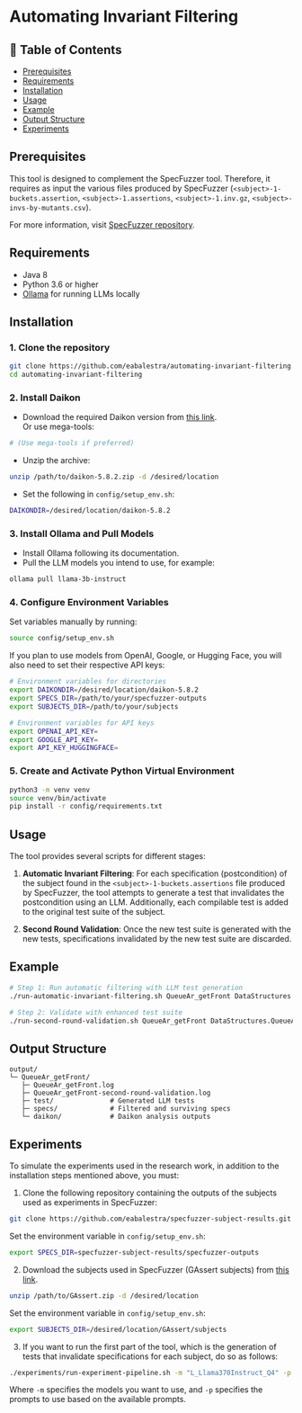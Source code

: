 # Automating Invariant Filtering

## 📑 Table of Contents

- [Prerequisites](#prerequisites)
- [Requirements](#requirements)
- [Installation](#installation)
- [Usage](#usage)
- [Example](#example)
- [Output Structure](#output-structure)
- [Experiments](#experiments)

## Prerequisites

This tool is designed to complement the SpecFuzzer tool. Therefore, it requires as input the various files produced by SpecFuzzer (`<subject>-1-buckets.assertion`, `<subject>-1.assertions`, `<subject>-1.inv.gz`, `<subject>-invs-by-mutants.csv`).

For more information, visit [SpecFuzzer repository](https://github.com/facumolina/specfuzzer).

## Requirements

- Java 8
- Python 3.6 or higher
- [Ollama](https://ollama.com/) for running LLMs locally

## Installation

### 1. Clone the repository

```bash
git clone https://github.com/eabalestra/automating-invariant-filtering.git
cd automating-invariant-filtering
```

### 2. Install Daikon

- Download the required Daikon version from [this link](https://mega.nz/file/pPgmnCST#dObECd8W5VeIDz5xzSgeQnhmH_-BRnOzt1VKaGn7Ihg).  
  Or use mega-tools:

```bash
# (Use mega-tools if preferred)
```

- Unzip the archive:

```bash
unzip /path/to/daikon-5.8.2.zip -d /desired/location
```

- Set the following in `config/setup_env.sh`:

```bash
DAIKONDIR=/desired/location/daikon-5.8.2
```

### 3. Install Ollama and Pull Models

- Install Ollama following its documentation.
- Pull the LLM models you intend to use, for example:

```bash
ollama pull llama-3b-instruct
```

### 4. Configure Environment Variables

Set variables manually by running:

```bash
source config/setup_env.sh
```

If you plan to use models from OpenAI, Google, or Hugging Face, you will also need to set their respective API keys:

```bash
# Environment variables for directories
export DAIKONDIR=/desired/location/daikon-5.8.2
export SPECS_DIR=/path/to/your/specfuzzer-outputs
export SUBJECTS_DIR=/path/to/your/subjects

# Environment variables for API keys
export OPENAI_API_KEY=
export GOOGLE_API_KEY=
export API_KEY_HUGGINGFACE=
```

### 5. Create and Activate Python Virtual Environment

```bash
python3 -m venv venv
source venv/bin/activate
pip install -r config/requirements.txt
```

## Usage

The tool provides several scripts for different stages:

1. **Automatic Invariant Filtering**: For each specification (postcondition) of the subject found in the `<subject>-1-buckets.assertions` file produced by SpecFuzzer, the tool attempts to generate a test that invalidates the postcondition using an LLM. Additionally, each compilable test is added to the original test suite of the subject.

2. **Second Round Validation**: Once the new test suite is generated with the new tests, specifications invalidated by the new test suite are discarded.

## Example

```bash
# Step 1: Run automatic filtering with LLM test generation
./run-automatic-invariant-filtering.sh QueueAr_getFront DataStructures.QueueAr getFront -models "llama-3b-instruct" -p "General_V1"

# Step 2: Validate with enhanced test suite
./run-second-round-validation.sh QueueAr_getFront DataStructures.QueueAr getFront
```

## Output Structure

```
output/
└─ QueueAr_getFront/
   ├─ QueueAr_getFront.log
   ├─ QueueAr_getFront-second-round-validation.log
   ├─ test/              # Generated LLM tests
   ├─ specs/             # Filtered and surviving specs
   └─ daikon/            # Daikon analysis outputs
```

## Experiments

To simulate the experiments used in the research work, in addition to the installation steps mentioned above, you must:

1. Clone the following repository containing the outputs of the subjects used as experiments in SpecFuzzer:

```bash
git clone https://github.com/eabalestra/specfuzzer-subject-results.git
```

Set the environment variable in `config/setup_env.sh`:

```bash
export SPECS_DIR=specfuzzer-subject-results/specfuzzer-outputs
```

2. Download the subjects used in SpecFuzzer (GAssert subjects) from [this link](https://drive.google.com/file/d/1wMb6KE0rN3r83RC-NsP3xG6zwYduw57i/view?usp=sharing).

```bash
unzip /path/to/GAssert.zip -d /desired/location
```

Set the environment variable in `config/setup_env.sh`:

```bash
export SUBJECTS_DIR=/desired/location/GAssert/subjects
```

3. If you want to run the first part of the tool, which is the generation of tests that invalidate specifications for each subject, do so as follows:

```bash
./experiments/run-experiment-pipeline.sh -m "L_Llama370Instruct_Q4" -p "General_V1"
```

Where `-m` specifies the models you want to use, and `-p` specifies the prompts to use based on the available prompts.
